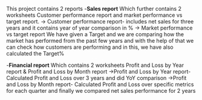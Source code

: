 This project contains 2 reports 
-**Sales report**
    Which further contains 2 worksheets Customer performance report and market performance vs target report.
      -> Customer performance report- includes net sales for three years and it contains year of year comparison in %
      -> Market performance vs target report We have given a Target and we are comparing how the market has performed from the past few years and with the help of that we can check how customers are performing 
        and in this, we have also calculated the Target%
        
-**Financial report** 
    Which contains 2 worksheets Profit and Loss by Year report & Profit and Loss by Month report
     ->Profit and Loss by Year report-Calculated Profit and Loss over 3 years and did YoY comparison
     ->Profit and Loss by Month report- Calculated Profit and Loss over specific metrics for each quarter
     and finally we compared net sales performance for 2 years
